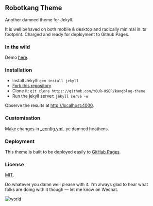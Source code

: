 Robotkang Theme
---

Another damned theme for Jekyll.

It is well behaved on both mobile & desktop and radically minimal in its footprint. Charged and ready for deployment to Github Pages.

### In the wild

Demo [here](https://mengzhek.github.io/kangblog-theme/). 

### Installation

- Install Jekyll: `gem install jekyll`
- [Fork this repository](https://github.com/MengZheK/kangblog-theme/fork)
- Clone it: `git clone https://github.com/YOUR-USER/kangblog-theme`
- Run the jekyll server: `jekyll serve -w`

Observe the results at <http://localhost:4000>.

### Customisation

Make changes in [_config.yml](https://github.com/MengZheK/kangblog-theme/blob/master/_config.yml), ye damned heathens.


### Deployment

This theme is built to be deployed easily to [GitHub Pages](https://pages.github.com/).


### License

[MIT](https://github.com/rowanoulton/galileo-theme/blob/master/LICENSE).

Do whatever you damn well please with it. I'm always glad to hear what folks are doing with it though — let me know on Wechat.  

![world](https://wx2.sinaimg.cn/mw690/005MCs32gy1fxb45sem9qj3076076wey.jpg)

